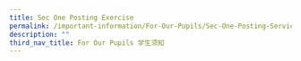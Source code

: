 ```yaml
---
title: Sec One Posting Exercise
permalink: /important-information/For-Our-Pupils/Sec-One-Posting-Services/
description: ""
third_nav_title: For Our Pupils 学生须知
---
```

